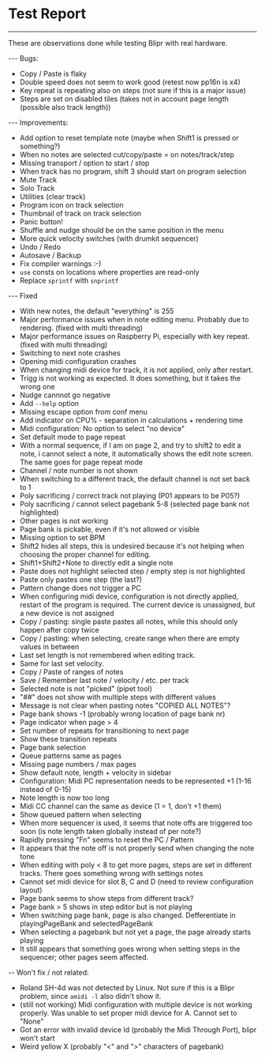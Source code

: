 # Test Report

---

These are observations done while testing Blipr with real hardware.

--- Bugs:

- Copy / Paste is flaky
- Double speed does not seem to work good (retest now pp16n is x4)
- Key repeat is repeating also on steps (not sure if this is a major issue)
- Steps are set on disabled tiles (takes not in account page length (possible also track length))

--- Improvements:

- Add option to reset template note (maybe when Shift1 is pressed or something?)
- When no notes are selected cut/copy/paste = on notes/track/step
- Missing transport / option to start / stop
- When track has no program, shift 3 should start on program selection
- Mute Track
- Solo Track
- Utilities (clear track)
- Program icon on track selection
- Thumbnail of track on track selection
- Panic button!
- Shuffle and nudge should be on the same position in the menu
- More quick velocity switches (with drumkit sequencer)
- Undo / Redo
- Autosave / Backup
- Fix compiler warnings :-)
- `use` consts on locations where properties are read-only
- Replace `sprintf` with `snprintf`

--- Fixed

- With new notes, the default "everything" is 255
- Major performance issues when in note editing menu. Probably due to rendering. (fixed with multi threading)
- Major performance issues on Raspberry Pi, especially with key repeat. (fixed with multi threading)
- Switching to next note crashes
- Opening midi configuration crashes
- When changing midi device for track, it is not applied, only after restart.
- Trigg is not working as expected. It does something, but it takes the wrong one
- Nudge cannnot go negative
- Add `--help` option
- Missing escape option from conf menu
- Add indicator on CPU% - separation in calculations + rendering time
- Midi configuration: No option to select "no device"
- Set default mode to page repeat
- With a normal sequence, if I am on page 2, and try to shift2 to edit a note, i cannot select a note, it automatically shows the edit note screen. The same goes for page repeat mode
- Channel / note number is not shown
- When switching to a different track, the default channel is not set back to 1
- Poly sacrificing / correct track not playing (P01 appears to be P05?)
- Poly sacrificing / cannot select pagebank 5-8 (selected page bank not highlighted)
- Other pages is not working
- Page bank is pickable, even if it's not allowed or visible
- Missing option to set BPM
- Shift2 hides all steps, this is undesired because it's not helping when choosing the proper channel for editing.
- Shift1+Shift2+Note to directly edit a single note
- Paste does not highlight selected step / empty step is not highlighted
- Paste only pastes one step (the last?)
- Pattern change does not trigger a PC
- When configuring midi device, configuration is not directly applied, restart of the program is required. The current device is unassigned, but a new device is not assigned
- Copy / pasting: single paste pastes all notes, while this should only happen after copy twice
- Copy / pasting: when selecting, create range when there are empty values in between
- Last set length is not remembered when editing track.
- Same for last set velocity.
- Copy / Paste of ranges of notes
- Save / Remember last note / velocity / etc. per track
- Selected note is not "picked" (pipet tool)
- "##" does not show with multiple steps with different values
- Message is not clear when pasting notes "COPIED ALL NOTES"?
- Page bank shows -1 (probably wrong location of page bank nr)
- Page indicator when page > 4
- Set number of repeats for transitioning to next page
- Show these transition repeats
- Page bank selection
- Queue patterns same as pages
- Missing page numbers / max pages
- Show default note, length + velocity in sidebar
- Configuration: Midi PC representation needs to be represented +1 (1-16 instead of 0-15)
- Note length is now too long
- Midi CC channel can the same as device (1 = 1, don't +1 them)
- Show queued pattern when selecting
- When more sequencer is used, it seems that note offs are triggered too soon (is note length taken globally instead of per note?)
- Rapidly pressing "Fn" seems to reset the PC / Pattern
- It appears that the note off is not properly send when changing the note tone
- When editing with poly < 8 to get more pages, steps are set in different tracks. There goes something wrong with settings notes
- Cannot set midi device for slot B, C and D (need to review configuration layout)
- Page bank seems to show steps from different track?
- Page bank > 5 shows in step editor but is not playing
- When switching page bank, page is also changed. Defferentiate in playingPageBank and selectedPageBank
- When selecting a pagebank but not yet a page, the page already starts playing
- It still appears that something goes wrong when setting steps in the sequencer; other pages seem affected.

-- Won't fix / not related:

- Roland SH-4d was not detected by Linux. Not sure if this is a Blipr problem, since `amidi -l` also didn't show it.
- (still not working) Midi configuration with multiple device is not working properly. Was unable to set proper midi device for A. Cannot set to "None"
- Got an error with invalid device Id (probably the Midi Through Port), blipr won't start
- Weird yellow X (probably "<" and ">" characters of pagebank)
